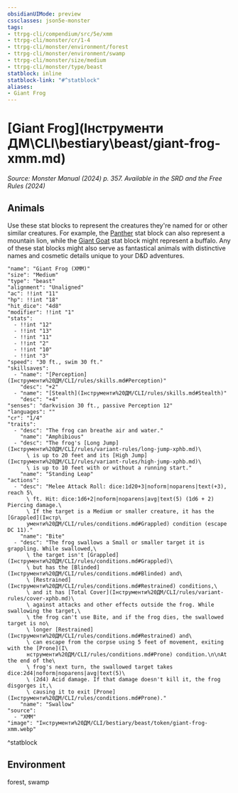 ```yaml
---
obsidianUIMode: preview
cssclasses: json5e-monster
tags:
- ttrpg-cli/compendium/src/5e/xmm
- ttrpg-cli/monster/cr/1-4
- ttrpg-cli/monster/environment/forest
- ttrpg-cli/monster/environment/swamp
- ttrpg-cli/monster/size/medium
- ttrpg-cli/monster/type/beast
statblock: inline
statblock-link: "#^statblock"
aliases:
- Giant Frog
---
```

# [Giant Frog](Інструменти ДМ\CLI\bestiary\beast/giant-frog-xmm.md)
*Source: Monster Manual (2024) p. 357. Available in the <span title='Systems Reference Document (5.2)'>SRD</span> and the Free Rules (2024)*  

## Animals

Use these stat blocks to represent the creatures they're named for or other similar creatures. For example, the [Panther](Інструменти%20ДМ/CLI/bestiary/beast/panther-xmm.md) stat block can also represent a mountain lion, while the [Giant Goat](Інструменти%20ДМ/CLI/bestiary/beast/giant-goat-xmm.md) stat block might represent a buffalo. Any of these stat blocks might also serve as fantastical animals with distinctive names and cosmetic details unique to your D&D adventures.

```statblock
"name": "Giant Frog (XMM)"
"size": "Medium"
"type": "beast"
"alignment": "Unaligned"
"ac": !!int "11"
"hp": !!int "18"
"hit_dice": "4d8"
"modifier": !!int "1"
"stats":
  - !!int "12"
  - !!int "13"
  - !!int "11"
  - !!int "2"
  - !!int "10"
  - !!int "3"
"speed": "30 ft., swim 30 ft."
"skillsaves":
  - "name": "[Perception](Інструменти%20ДМ/CLI/rules/skills.md#Perception)"
    "desc": "+2"
  - "name": "[Stealth](Інструменти%20ДМ/CLI/rules/skills.md#Stealth)"
    "desc": "+4"
"senses": "darkvision 30 ft., passive Perception 12"
"languages": ""
"cr": "1/4"
"traits":
  - "desc": "The frog can breathe air and water."
    "name": "Amphibious"
  - "desc": "The frog's [Long Jump](Інструменти%20ДМ/CLI/rules/variant-rules/long-jump-xphb.md)\
      \ is up to 20 feet and its [High Jump](Інструменти%20ДМ/CLI/rules/variant-rules/high-jump-xphb.md)\
      \ is up to 10 feet with or without a running start."
    "name": "Standing Leap"
"actions":
  - "desc": "Melee Attack Roll: dice:1d20+3|noform|noparens|text(+3), reach 5\
      \ ft. Hit: dice:1d6+2|noform|noparens|avg|text(5) (1d6 + 2) Piercing damage.\
      \ If the target is a Medium or smaller creature, it has the [Grappled](Інстр\
      ументи%20ДМ/CLI/rules/conditions.md#Grappled) condition (escape DC 11)."
    "name": "Bite"
  - "desc": "The frog swallows a Small or smaller target it is grappling. While swallowed,\
      \ the target isn't [Grappled](Інструменти%20ДМ/CLI/rules/conditions.md#Grappled)\
      \ but has the [Blinded](Інструменти%20ДМ/CLI/rules/conditions.md#Blinded) and\
      \ [Restrained](Інструменти%20ДМ/CLI/rules/conditions.md#Restrained) conditions,\
      \ and it has [Total Cover](Інструменти%20ДМ/CLI/rules/variant-rules/cover-xphb.md)\
      \ against attacks and other effects outside the frog. While swallowing the target,\
      \ the frog can't use Bite, and if the frog dies, the swallowed target is no\
      \ longer [Restrained](Інструменти%20ДМ/CLI/rules/conditions.md#Restrained) and\
      \ can escape from the corpse using 5 feet of movement, exiting with the [Prone](І\
      нструменти%20ДМ/CLI/rules/conditions.md#Prone) condition.\n\nAt the end of the\
      \ frog's next turn, the swallowed target takes dice:2d4|noform|noparens|avg|text(5)\
      \ (2d4) Acid damage. If that damage doesn't kill it, the frog disgorges it,\
      \ causing it to exit [Prone](Інструменти%20ДМ/CLI/rules/conditions.md#Prone)."
    "name": "Swallow"
"source":
  - "XMM"
"image": "Інструменти%20ДМ/CLI/bestiary/beast/token/giant-frog-xmm.webp"
```
^statblock

## Environment

forest, swamp